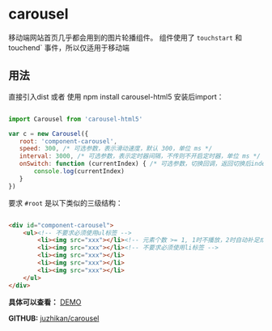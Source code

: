# carousel

移动端网站首页几乎都会用到的图片轮播组件。
组件使用了 `touchstart` 和 touchend` 事件，所以仅适用于移动端

## 用法

直接引入dist 或者
使用 npm install carousel-html5 安装后import：
 ```js
 
 import Carousel from 'carousel-html5'

 var c = new Carousel({
    root: 'component-carousel',
    speed: 300, /* 可选参数，表示滑动速度，默认 300，单位 ms */
    interval: 3000, /* 可选参数，表示定时器间隔，不传则不开启定时器，单位 ms */
    onSwitch: function (currentIndex) { /* 可选参数，切换回调，返回切换后index */
        console.log(currentIndex)
    } 
 })

 ```

要求 `#root` 是以下类似的三级结构：  

```html

<div id="component-carousel">
    <ul><!-- 不要求必须使用ul标签 -->
        <li><img src="xxx"></li><!-- 元素个数 >= 1, 1时不播放，2时自动补足成4个以便于切换 -->
        <li><img src="xxx"></li><!-- 不要求必须使用li标签 -->
        <li><img src="xxx"></li>
        <li><img src="xxx"></li>
        <li><img src="xxx"></li>
    </ul>
</div>
```

**具体可以查看：**
[DEMO](https://juzhikan.github.io/carousel/index.html)

**GITHUB:**
[juzhikan/carousel](https://github.com/juzhikan/carousel)